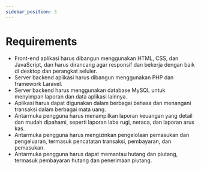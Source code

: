 ```yaml
---
sidebar_position: 3
---
```


# Requirements

- Front-end aplikasi harus dibangun menggunakan HTML, CSS, dan JavaScript, dan harus dirancang agar responsif dan bekerja dengan baik di desktop dan perangkat seluler.
- Server backend aplikasi harus dibangun menggunakan PHP dan framework Laravel.
- Server backend harus menggunakan database MySQL untuk menyimpan laporan dan data aplikasi lainnya.
- Aplikasi harus dapat digunakan dalam berbagai bahasa dan menangani transaksi dalam berbagai mata uang.
- Antarmuka pengguna harus menampilkan laporan keuangan yang detail dan mudah dipahami, seperti laporan laba rugi, neraca, dan laporan arus kas.
- Antarmuka pengguna harus mengizinkan pengelolaan pemasukan dan pengeluaran, termasuk pencatatan transaksi, pembayaran, dan pemasukan.
- Antarmuka pengguna harus dapat memantau hutang dan piutang, termasuk pembayaran hutang dan penerimaan piutang.